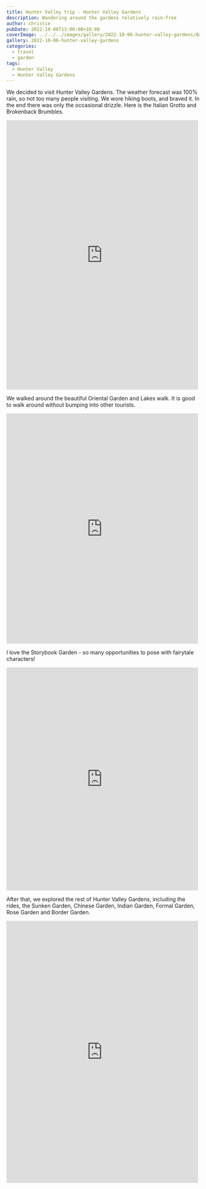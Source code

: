 ```yaml
---
title: Hunter Valley trip - Hunter Valley Gardens
description: Wandering around the gardens relatively rain-free
author: christie
pubDate: 2022-10-06T13:00:00+10:00
coverImage: ../../../images/gallery/2022-10-06-hunter-valley-gardens/Amphitheatre (1).jpeg
gallery: 2022-10-06-hunter-valley-gardens
categories:
  - travel
  - garden
tags:
  - Hunter Valley
  - Hunter Valley Gardens
---
```


We decided to visit Hunter Valley Gardens. The weather forecast was 100% rain, so not too many people visiting. We wore hiking boots, and braved it. In the end there was only the occasional drizzle. Here is the Italian Grotto and Brokenback Brumbles.

<iframe src="https://www.facebook.com/plugins/post.php?href=https%3A%2F%2Fwww.facebook.com%2Fchris1.tham%2Fposts%2Fpfbid02axxyvWCMfvWXD4GDkHL3qVGEkvF7ZdgHKj8EkqpWvgWhYS8Br2JE89xJPACmw3gHl&show_text=true&width=500" width="500" height="703" style="border:none;overflow:hidden" scrolling="no" frameborder="0" allowfullscreen="true" allow="autoplay; clipboard-write; encrypted-media; picture-in-picture; web-share"></iframe>

We walked around the beautiful Oriental Garden and Lakes walk. It is good to walk around without bumping into other tourists.

<iframe src="https://www.facebook.com/plugins/post.php?href=https%3A%2F%2Fwww.facebook.com%2Fchris1.tham%2Fposts%2Fpfbid025WUyKy86FzbhvpGtuPzyacpDXn4eYEiMo13ecy6WV51c3vJzyoLMmpzjUhXJeoDzl&show_text=true&width=500" width="500" height="601" style="border:none;overflow:hidden" scrolling="no" frameborder="0" allowfullscreen="true" allow="autoplay; clipboard-write; encrypted-media; picture-in-picture; web-share"></iframe>

I love the Storybook Garden - so many opportunities to pose with fairytale characters!

<iframe src="https://www.facebook.com/plugins/post.php?href=https%3A%2F%2Fwww.facebook.com%2Fchris1.tham%2Fposts%2Fpfbid035nKNN8fFSXf252mE3DikacnhKYeiqm35fzGTjHePTXbrXPYhp2VFb6Bb6UUTcWbkl&show_text=true&width=500" width="500" height="582" style="border:none;overflow:hidden" scrolling="no" frameborder="0" allowfullscreen="true" allow="autoplay; clipboard-write; encrypted-media; picture-in-picture; web-share"></iframe>

After that, we explored the rest of Hunter Valley Gardens, including the rides, the Sunken Garden, Chinese Garden, Indian Garden, Formal Garden, Rose Garden and Border Garden.

<iframe src="https://www.facebook.com/plugins/post.php?href=https%3A%2F%2Fwww.facebook.com%2Fchris1.tham%2Fposts%2Fpfbid0GkaTXKYYzD2UEVXF9vLUBntvFk6LTs35pSNxSrRUHVWs7rougm76ZJqSFKPy5gDUl&show_text=true&width=500" width="500" height="684" style="border:none;overflow:hidden" scrolling="no" frameborder="0" allowfullscreen="true" allow="autoplay; clipboard-write; encrypted-media; picture-in-picture; web-share"></iframe>
